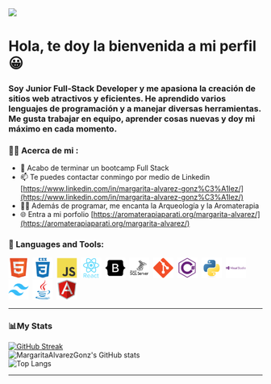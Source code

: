 <div id="header" aling="center">
    <img src= "https://media.giphy.com/media/pmqaQproKGQ6v02O1n/giphy.gif" width="300"/>    
    <h1 aling="center">Hola, te doy la bienvenida a mi perfil 😀</h1>
    <h3>Soy Junior Full-Stack Developer y me apasiona la creación de sitios web atractivos y eficientes.  He aprendido varios lenguajes de programación y a manejar diversas herramientas. Me gusta trabajar en equipo, aprender cosas nuevas y doy mi máximo en cada momento. </h3>
</div>    


### 👨‍💻 Acerca de mi :

- 🌱 Acabo de terminar un bootcamp Full Stack 
- 📫 Te puedes contactar conmingo por medio de Linkedin [https://www.linkedin.com/in/margarita-alvarez-gonz%C3%A1lez/](https://www.linkedin.com/in/margarita-alvarez-gonz%C3%A1lez/)
- 🙋‍♀️ Además de programar, me encanta la Arqueología y la Aromaterapia 
- 🌐 Entra a mi porfolio [https://aromaterapiaparati.org/margarita-alvarez/](https://aromaterapiaparati.org/margarita-alvarez/)

<div align="left">
    <h3>🔨 Languages and Tools:</h3>
    <div>
        <img src="https://github.com/devicons/devicon/blob/master/icons/html5/html5-original.svg" title="HTML5" alt="HTML" width="40" height="40"/>&nbsp;
        <img src="https://github.com/devicons/devicon/blob/master/icons/css3/css3-plain-wordmark.svg"  title="CSS3" alt="CSS" width="40" height="40"/>&nbsp;
        <img src="https://github.com/devicons/devicon/blob/master/icons/javascript/javascript-original.svg" title="JavaScript" alt="JavaScript" width="40" height="40"/>&nbsp;
        <img src="https://github.com/devicons/devicon/blob/master/icons/react/react-original-wordmark.svg" title="React" alt="React" width="40" height="40"/>&nbsp;
        <img src="https://github.com/devicons/devicon/blob/master/icons/bootstrap/bootstrap-plain.svg" title="Bootstrap" alt="Bootstrap" width="40" height="40"/>&nbsp;        
     <img src="https://github.com/devicons/devicon/blob/master/icons/microsoftsqlserver/microsoftsqlserver-plain-wordmark.svg" title="SQL" alt="SQL" width="40" height="40"/>&nbsp; 
        <img src="https://github.com/devicons/devicon/blob/master/icons/git/git-original.svg" title="Git" **alt="Git" width="40" height="40"/>&nbsp;
        <img src="https://github.com/devicons/devicon/blob/master/icons/csharp/csharp-line.svg" title=csharp alt="csharp" width="40" height="40"/>&nbsp;       
        <img src="https://github.com/devicons/devicon/blob/master/icons/python/python-original.svg" title="Git" **alt="Git" width="40" height="40"/>&nbsp;
        <img src="https://github.com/devicons/devicon/blob/master/icons/visualstudio/visualstudio-plain-wordmark.svg" title="Visual Studio" **alt="Visual Studio" width="40" height="40"/>&nbsp;
        <img src="https://github.com/devicons/devicon/blob/master/icons/tailwindcss/tailwindcss-plain.svg" title="Taildwind" **alt="Taildwind" width="40" height="40"/>&nbsp;
        <img src="https://github.com/devicons/devicon/blob/master/icons/java/java-original.svg" title="Java" **alt="Java" width="40" height="40"/>&nbsp;
        <img src="https://github.com/devicons/devicon/blob/master/icons/angularjs/angularjs-original.svg" title="Angular" **alt="Angular" width="40" height="40"/>&nbsp;
        
     
</div>

---

### 📊My Stats

[![GitHub Streak](http://github-readme-streak-stats.herokuapp.com?user=MargaritaAlvarezGonz&theme=dark)](https://git.io/streak-stats)<br>
![MargaritaAlvarezGonz's GitHub stats](https://github-readme-stats.vercel.app/api?username=MargaritaAlvarezGonz&show_icons=true&theme=dracula)<br>
![Top Langs](https://github-readme-stats.vercel.app/api/top-langs/?username=MargaritaAlvarezGonz&langs_count=8)


---

